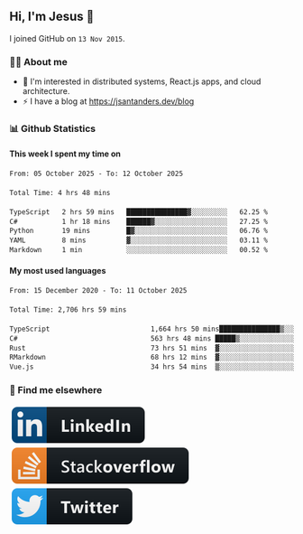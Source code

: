 ## Hi, I'm Jesus 👋

I joined GitHub on `13 Nov 2015`.

<!-- Talking about you -->

### 👨‍💻 About me

- 👦 I'm interested in distributed systems, React.js apps, and cloud architecture.
- ⚡️ I have a blog at <https://jsantanders.dev/blog>

### 📊 Github Statistics

#### This week I spent my time on

<!--START_SECTION:weekly-->

```txt
From: 05 October 2025 - To: 12 October 2025

Total Time: 4 hrs 48 mins

TypeScript   2 hrs 59 mins   ███████████████▓░░░░░░░░░   62.25 %
C#           1 hr 18 mins    ██████▓░░░░░░░░░░░░░░░░░░   27.25 %
Python       19 mins         █▓░░░░░░░░░░░░░░░░░░░░░░░   06.76 %
YAML         8 mins          ▓░░░░░░░░░░░░░░░░░░░░░░░░   03.11 %
Markdown     1 min           ░░░░░░░░░░░░░░░░░░░░░░░░░   00.52 %
```

<!--END_SECTION:weekly-->

#### My most used languages

<!--START_SECTION:alltime-->

```txt
From: 15 December 2020 - To: 11 October 2025

Total Time: 2,706 hrs 59 mins

TypeScript                         1,664 hrs 50 mins███████████████▒░░░░░░░░░   61.50 %
C#                                 563 hrs 48 mins █████▒░░░░░░░░░░░░░░░░░░░   20.83 %
Rust                               73 hrs 51 mins  ▓░░░░░░░░░░░░░░░░░░░░░░░░   02.73 %
RMarkdown                          68 hrs 12 mins  ▓░░░░░░░░░░░░░░░░░░░░░░░░   02.52 %
Vue.js                             34 hrs 54 mins  ▒░░░░░░░░░░░░░░░░░░░░░░░░   01.29 %
```

<!--END_SECTION:alltime-->

### 📢 Find me elsewhere

<p>
  <a target="_blank" href="https://linkedin.com/in/jsantanders">
    <img src="https://github.com/jsantanders/jsantanders/blob/master/img/linkedin.svg" alt="LinkedIn" style="vertical-align:top; margin:4px">
  </a>
  
  <a target="_blank" href="https://stackoverflow.com/users/7318331/jesus-santander">
    <img src="https://github.com/jsantanders/jsantanders/blob/master/img/stackoverflow.svg" alt="StackOverflow" style="vertical-align:top; margin:4px">
  </a>
  
  <a target="_blank" href="http://twitter.com/jsantanders">
    <img src="https://github.com/jsantanders/jsantanders/blob/master/img/twitter.svg" alt="Twitter" style="vertical-align:top; margin:4px">
  </a>
</p>
